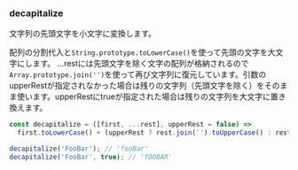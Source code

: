 ### decapitalize

文字列の先頭文字を小文字に変換します。

配列の分割代入と`String.prototype.toLowerCase()`を使って先頭の文字を大文字にします。 ...restには先頭文字を除く文字の配列が格納されるので`Array.prototype.join('')`を使って再び文字列に復元しています。引数のupperRestが指定されなかった場合は残りの文字列（先頭文字を除く）をそのまま使います。upperRestにtrueが指定された場合は残りの文字列を大文字に置き換えます。

```js
const decapitalize = ([first, ...rest], upperRest = false) =>
  first.toLowerCase() + (upperRest ? rest.join('').toUpperCase() : rest.join(''));
```

```js
decapitalize('FooBar'); // 'fooBar'
decapitalize('FooBar', true); // 'fOOBAR'
```
